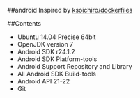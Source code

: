 ##android
Inspired by [ksoichiro/dockerfiles](https://github.com/ksoichiro/dockerfiles/tree/master/android)

##Contents
* Ubuntu 14.04 Precise 64bit
* OpenJDK version 7
* Android SDK r24.1.2
* Android SDK Platform-tools
* Android Support Repository and Library
* All Android SDK Build-tools
* Android API 21-22
* Git